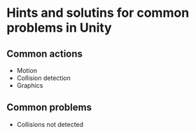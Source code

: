 # Hints and solutins for common problems in Unity

## Common actions

- Motion
- Collision detection
- Graphics

## Common problems

- Collisions not detected
